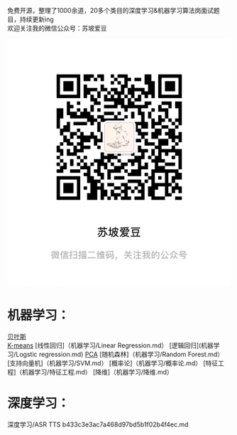 免费开源，整理了1000余道，20多个类目的深度学习&机器学习算法岗面试题目，持续更新ing  
欢迎关注我的微信公众号：苏坡爱豆

![Untitled](readme%20md%2059479e695dc044bd8bf6ce7f3942924b/Untitled.png)

# 机器学习：
[贝叶斯](机器学习/Bayes.md)  
[K-means](机器学习/K-means.md)
[线性回归]（机器学习/Linear Regression.md）
[逻辑回归](机器学习/Logstic regression.md)
[PCA](机器学习/PCA.md)
[随机森林]（机器学习/Random Forest.md）
[支持向量机]（机器学习/SVM.md）
[概率论]（机器学习/概率论.md）
[特征工程]（机器学习/特征工程.md）
[降维]（机器学习/降维.md）


# 深度学习：
深度学习/ASR TTS b433c3e3ac7a468d97bd5b1f02b4f4ec.md
